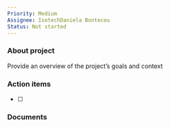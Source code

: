 ```yaml
---
Priority: Medium
Assignee: IsotechDaniela Bontecou
Status: Not started
---
```

### About project

Provide an overview of the project’s goals and context

  

### Action items

- [ ]

  

### Documents

[](https://www.notion.soundefined)